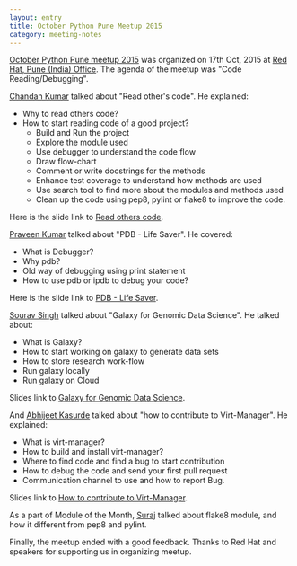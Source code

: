 ```yaml
---
layout: entry
title: October Python Pune Meetup 2015
category: meeting-notes
---
```


[October Python Pune meetup 2015](http://www.meetup.com/PythonPune/events/225891317/) was organized on 17th Oct, 2015 at [Red Hat, Pune (India) Office](http://www.redhat.com/en).
The agenda of the meetup was "Code Reading/Debugging".

[Chandan Kumar](https://twitter.com/ciypro) talked about "Read other's code".
He explained:

* Why to read others code?
* How to start reading code of a good project?
  * Build and Run the project
  * Explore the module used
  * Use debugger to understand the code flow
  * Draw flow-chart
  * Comment or write docstrings for the methods
  * Enhance test coverage to understand how methods are used
  * Use search tool to find more about the modules and methods used
  * Clean up the code using pep8, pylint or flake8 to improve the code.

Here is the slide link to [Read others code](https://speakerdeck.com/chkumar246/read-others-code).

[Praveen Kumar](https://twitter.com/kumar_pravin) talked about "PDB - Life Saver".
He covered:

* What is Debugger?
* Why pdb?
* Old way of debugging using print statement
* How to use pdb or ipdb to debug your code?

Here is the slide link to [PDB - Life Saver](https://github.com/praveenkumar/meetups/blob/master/python_meetup_Oct17/python_meetup.html).

[Sourav Singh](https://twitter.com/MrSouravSingh) talked about "Galaxy for Genomic Data Science".
He talked about:

* What is Galaxy?
* How to start working on galaxy to generate data sets
* How to store research work-flow
* Run galaxy locally
* Run galaxy on Cloud

Slides link to [Galaxy for Genomic Data Science](http://slides.com/souravsingh/deck-1/fullscreen#/).

And [Abhijeet Kasurde](https://twitter.com/Pyro46) talked about "how to contribute to Virt-Manager".
He explained:

* What is virt-manager?
* How to build and install virt-manager?
* Where to find code and find a bug to start contribution
* How to debug the code and send your first pull request
* Communication channel to use and how to report Bug.

Slides link to [How to contribute to Virt-Manager](http://www.slideshare.net/godfatherabhi/python-pune-october-meetup-2015).

As a part of Module of the Month, [Suraj](https://twitter.com/surajssd009005) talked about flake8 module, and how it different from pep8 and pylint.

Finally, the meetup ended with a good feedback.
Thanks to Red Hat and speakers for supporting us in organizing meetup.
